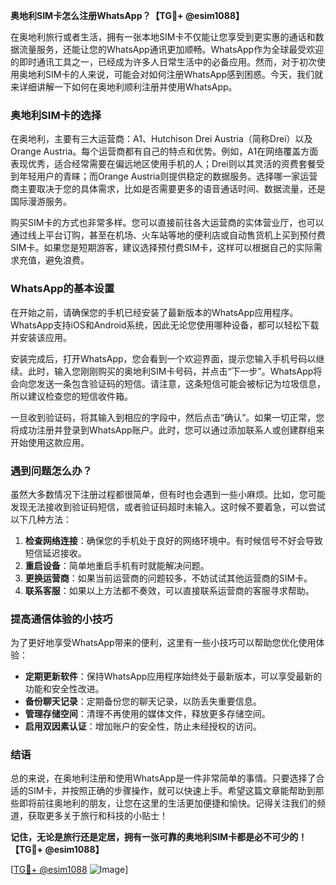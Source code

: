 **奥地利SIM卡怎么注册WhatsApp？【TG💪+ @esim1088】**

在奥地利旅行或者生活，拥有一张本地SIM卡不仅能让您享受到更实惠的通话和数据流量服务，还能让您的WhatsApp通讯更加顺畅。WhatsApp作为全球最受欢迎的即时通讯工具之一，已经成为许多人日常生活中的必备应用。然而，对于初次使用奥地利SIM卡的人来说，可能会对如何注册WhatsApp感到困惑。今天，我们就来详细讲解一下如何在奥地利顺利注册并使用WhatsApp。

### 奥地利SIM卡的选择

在奥地利，主要有三大运营商：A1、Hutchison Drei Austria（简称Drei）以及Orange Austria。每个运营商都有自己的特点和优势。例如，A1在网络覆盖方面表现优秀，适合经常需要在偏远地区使用手机的人；Drei则以其灵活的资费套餐受到年轻用户的青睐；而Orange Austria则提供稳定的数据服务。选择哪一家运营商主要取决于您的具体需求，比如是否需要更多的语音通话时间、数据流量，还是国际漫游服务。

购买SIM卡的方式也非常多样。您可以直接前往各大运营商的实体营业厅，也可以通过线上平台订购，甚至在机场、火车站等地的便利店或自动售货机上买到预付费SIM卡。如果您是短期游客，建议选择预付费SIM卡，这样可以根据自己的实际需求充值，避免浪费。

### WhatsApp的基本设置

在开始之前，请确保您的手机已经安装了最新版本的WhatsApp应用程序。WhatsApp支持iOS和Android系统，因此无论您使用哪种设备，都可以轻松下载并安装该应用。

安装完成后，打开WhatsApp，您会看到一个欢迎界面，提示您输入手机号码以继续。此时，输入您刚刚购买的奥地利SIM卡号码，并点击“下一步”。WhatsApp将会向您发送一条包含验证码的短信。请注意，这条短信可能会被标记为垃圾信息，所以建议检查您的短信收件箱。

一旦收到验证码，将其输入到相应的字段中，然后点击“确认”。如果一切正常，您将成功注册并登录到WhatsApp账户。此时，您可以通过添加联系人或创建群组来开始使用这款应用。

### 遇到问题怎么办？

虽然大多数情况下注册过程都很简单，但有时也会遇到一些小麻烦。比如，您可能发现无法接收到验证码短信，或者验证码超时未输入。这时候不要着急，可以尝试以下几种方法：

1. **检查网络连接**：确保您的手机处于良好的网络环境中。有时候信号不好会导致短信延迟接收。
2. **重启设备**：简单地重启手机有时就能解决问题。
3. **更换运营商**：如果当前运营商的问题较多，不妨试试其他运营商的SIM卡。
4. **联系客服**：如果以上方法都不奏效，可以直接联系运营商的客服寻求帮助。

### 提高通信体验的小技巧

为了更好地享受WhatsApp带来的便利，这里有一些小技巧可以帮助您优化使用体验：

- **定期更新软件**：保持WhatsApp应用程序始终处于最新版本，可以享受最新的功能和安全性改进。
- **备份聊天记录**：定期备份您的聊天记录，以防丢失重要信息。
- **管理存储空间**：清理不再使用的媒体文件，释放更多存储空间。
- **启用双因素认证**：增加账户的安全性，防止未经授权的访问。

### 结语

总的来说，在奥地利注册和使用WhatsApp是一件非常简单的事情。只要选择了合适的SIM卡，并按照正确的步骤操作，就可以快速上手。希望这篇文章能帮助到那些即将前往奥地利的朋友，让您在这里的生活更加便捷和愉快。记得关注我们的频道，获取更多关于旅行和科技的小贴士！

**记住，无论是旅行还是定居，拥有一张可靠的奥地利SIM卡都是必不可少的！【TG💪+ @esim1088】**

[[TG💪+ @esim1088](https://t.me/s/esim1088) ![Image](https://i.postimg.cc/4NQfJmqS/Snipaste-2025-05-13-00-14-12.png)]